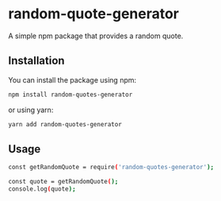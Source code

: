 # random-quote-generator


A simple npm package that provides a random quote.

## Installation

You can install the package using npm:

```bash
npm install random-quotes-generator
````

or using yarn:

```bash
yarn add random-quotes-generator
```

## Usage

```bash
const getRandomQuote = require('random-quotes-generator');

const quote = getRandomQuote();
console.log(quote);
```